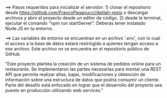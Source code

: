 ==> Pasos requeridos para inicializar el servidor:
    1) clonar el repositorio desde https://github.com/FrancoPaganucci/delilah-resto o descargar archivos y abrir el proyecto desde un editor de código.
    2) desde la terminal, ejecutar el comando "npm run startServer". Deberás tener instalado Node.JS en tu entorno.

==> Las variables de entorno se encuentran en un archivo '.env', con lo cual el acceso a la base de datos estará restringido a quienes tengan acceso a ese archivo. Este archivo no se encuentra en el repositorio público de GitHub.



"Este proyecto plantea la creación de un sistema de pedidos online para un restaurante. Se implementaron las partes necesarias para montar una REST API que permita realizar altas, bajas, modificaciones y obtención de información sobre una estructura de datos que podría consumir un cliente. Parte del desafío está enfocado en lograr que el desarrollo del proyecto sea puesto en producción utilizando web services."